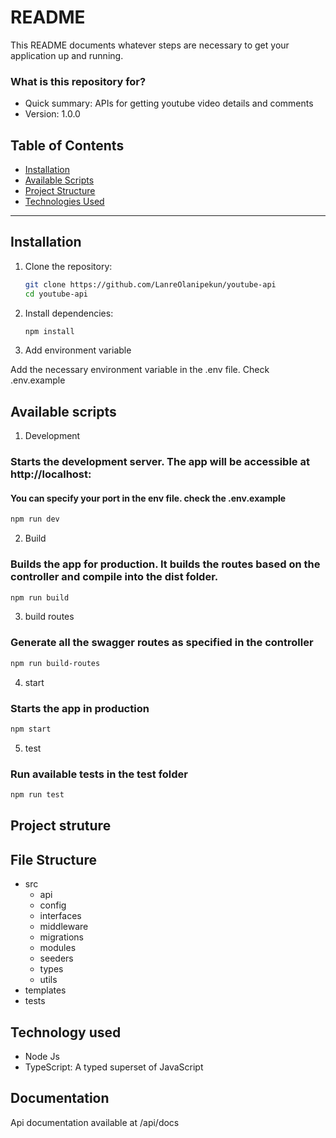 # README

This README documents whatever steps are necessary to get your application up and running.

### What is this repository for?

- Quick summary: APIs for getting youtube video details and comments
- Version: 1.0.0

## Table of Contents

- [Installation](#installation)
- [Available Scripts](#available-scripts)
- [Project Structure](#project-structure)
- [Technologies Used](#technologies-used)

---

## Installation

1. Clone the repository:

   ```bash
   git clone https://github.com/LanreOlanipekun/youtube-api
   cd youtube-api

   ```

2. Install dependencies:

   ```bash
   npm install

   ```

3. Add environment variable

Add the necessary environment variable in the .env file. Check .env.example

## Available scripts

1. Development

### Starts the development server. The app will be accessible at http://localhost:<PORT>

#### You can specify your port in the env file. check the .env.example

```bash
npm run dev

```

2. Build

### Builds the app for production. It builds the routes based on the controller and compile into the dist folder.

```bash
npm run build

```

3. build routes

### Generate all the swagger routes as specified in the controller

```bash
npm run build-routes

```

4. start

### Starts the app in production

```bash
npm start

```

5. test

### Run available tests in the test folder

```bash
npm run test

```

## Project struture

## File Structure

- src
  - api
  - config
  - interfaces
  - middleware
  - migrations
  - modules
  - seeders
  - types
  - utils
- templates
- tests

## Technology used

- Node Js
- TypeScript: A typed superset of JavaScript

## Documentation

Api documentation available at /api/docs

